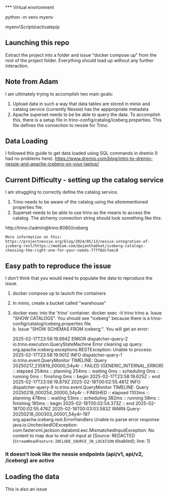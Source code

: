 

*** Virtual environment

python -m venv myenv

myenv\Scripts\activatepip

## Launching this repo
Extract the project into a folder and issue "docker compose up" from the root of the project folder.  Everything should load up without any further interaction.


## Note from Adam

I am ultimately trying to accomplish two main goals:

1. Upload data in such a way that data tables are stored in minio and catalog service (currently Nessie) has the apppropriate metadata
2. Apache superset needs to be be able to query the data.  To accomplish this, there is a setup file in trino-config/catalog/iceberg.properties.  This file defines the connection to nessie for Trino.

## Data Loading
I followed this guide to get data loaded using SQL commands in dremio (I had no problems here).  https://www.dremio.com/blog/intro-to-dremio-nessie-and-apache-iceberg-on-your-laptop/

## Current Difficulty - setting up the catalog service
I am struggling to correctly define the catalog service. 
   1. Trino needs to be aware of the catalog using the aforementioned properties file.  
   2. Superset needs to be able to use trino as the means to access the catalog.   The alchemy connection string should look something like this:

   http://trino://admin@trino:8080/iceberg

    More information on this:  
    https://projectnessie.org/blog/2024/05/13/nessie-integration-of-iceberg-rest/https://medium.com/@ajanthabhat/iceberg-catalogs-choosing-the-right-one-for-your-needs-77ff6dcfaec0


## Easy path to reproduce the issue
I don't think that you would need to populate the data to reproduce the issue.

1.  docker compose up to launch the containers
2.  In minio, create a bucket called "warehouse"
3.  docker exec into the 'trino' container.   docker exec -it trino trino
    a. Issue "SHOW CATALOGS".  You should see "iceberg" because there is a trino-config/catalog/iceberg.properties file.   
    b. Issue "SHOW SCHEMAS FROM iceberg;".  You will get an error:

    2025-02-17T23:58:19.894Z        ERROR   dispatcher-query-2      io.trino.execution.QueryStateMachine    Error cleaning up query: org.apache.iceberg.exceptions.RESTException: Unable to process:
2025-02-17T23:58:19.901Z        INFO    dispatcher-query-1      io.trino.event.QueryMonitor     TIMELINE: Query 20250217_235819_00000_54y4r :: FAILED (GENERIC_INTERNAL_ERROR) :: elapsed 254ms :: planning 254ms :: waiting 0ms :: scheduling 0ms :: running 0ms :: finishing 0ms :: begin 2025-02-17T23:58:19.625Z :: end 2025-02-17T23:58:19.879Z
2025-02-18T00:02:55.481Z        INFO    dispatcher-query-9      io.trino.event.QueryMonitor     TIMELINE: Query 20250218_000254_00000_54y4r :: FINISHED :: elapsed 1103ms :: planning 478ms :: waiting 53ms :: scheduling 382ms :: running 58ms :: finishing 185ms :: begin 2025-02-18T00:02:54.373Z :: end 2025-02-18T00:02:55.476Z
2025-02-18T00:03:03.583Z        WARN    Query-20250218_000303_00001_54y4r-197   org.apache.iceberg.rest.ErrorHandlers  Unable to parse error response
java.io.UncheckedIOException: com.fasterxml.jackson.databind.exc.MismatchedInputException: No content to map due to end-of-input
 at [Source: REDACTED (`StreamReadFeature.INCLUDE_SOURCE_IN_LOCATION` disabled); line: 1]

 ### It doesn't look like the nessie endpoints (api/v1, api/v2, /iceberg) are active

 ## Loading the data

 This is also an issue